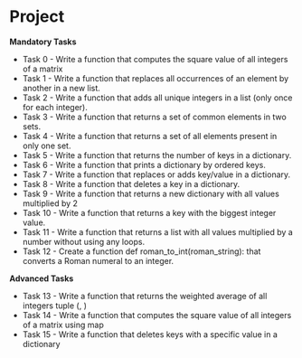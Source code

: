 # Project 

**Mandatory Tasks**

- Task 0 - Write a function that computes the square value of all integers of a matrix
- Task 1 - Write a function that replaces all occurrences of an element by another in a new list.
- Task 2 - Write a function that adds all unique integers in a list (only once for each integer).
- Task 3 - Write a function that returns a set of common elements in two sets.
- Task 4 - Write a function that returns a set of all elements present in only one set.
- Task 5 - Write a function that returns the number of keys in a dictionary.
- Task 6 - Write a function that prints a dictionary by ordered keys.
- Task 7 - Write a function that replaces or adds key/value in a dictionary.
- Task 8 - Write a function that deletes a key in a dictionary.
- Task 9 - Write a function that returns a new dictionary with all values multiplied by 2
- Task 10 - Write a function that returns a key with the biggest integer value.
- Task 11 - Write a function that returns a list with all values multiplied by a number without using any loops. 
- Task 12 - Create a function def roman_to_int(roman_string): that converts a Roman numeral to an integer.

**Advanced Tasks**

- Task 13 - Write a function that returns the weighted average of all integers tuple (<score>, <weight>)
- Task 14 - Write a function that computes the square value of all integers of a matrix using map
- Task 15 - Write a function that deletes keys with a specific value in a dictionary
